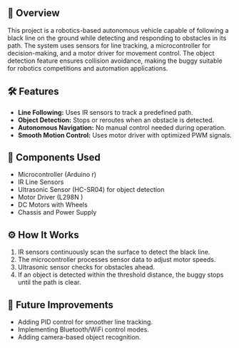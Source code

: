 ## 📌 Overview
This project is a robotics-based autonomous vehicle capable of following a black line on the ground while detecting and responding to obstacles in its path. The system uses sensors for line tracking, a microcontroller for decision-making, and a motor driver for movement control. The object detection feature ensures collision avoidance, making the buggy suitable for robotics competitions and automation applications.

## 🛠 Features
- **Line Following:** Uses IR sensors to track a predefined path.
- **Object Detection:** Stops or reroutes when an obstacle is detected.
- **Autonomous Navigation:** No manual control needed during operation.
- **Smooth Motion Control:** Uses motor driver with optimized PWM signals.

## 🧰 Components Used
- Microcontroller (Arduino r)
- IR Line Sensors
- Ultrasonic Sensor (HC-SR04) for object detection
- Motor Driver (L298N )
- DC Motors with Wheels
- Chassis and Power Supply

## ⚙ How It Works
1. IR sensors continuously scan the surface to detect the black line.
2. The microcontroller processes sensor data to adjust motor speeds.
3. Ultrasonic sensor checks for obstacles ahead.
4. If an object is detected within the threshold distance, the buggy stops until the path is clear.

## 🚀 Future Improvements
- Adding PID control for smoother line tracking.
- Implementing Bluetooth/WiFi control modes.
- Adding camera-based object recognition.
